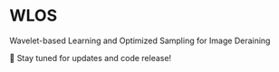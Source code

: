 # WLOS
Wavelet-based Learning and Optimized Sampling for Image Deraining

🔗 Stay tuned for updates and code release!

